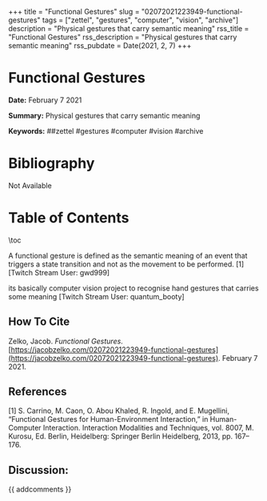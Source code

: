 +++
title = "Functional Gestures"
slug = "02072021223949-functional-gestures"
tags = ["zettel", "gestures", "computer", "vision", "archive"]
description = "Physical gestures that carry semantic meaning"
rss_title = "Functional Gestures"
rss_description = "Physical gestures that carry semantic meaning"
rss_pubdate = Date(2021, 2, 7)
+++



Functional Gestures
=========

**Date:** February 7 2021

**Summary:** Physical gestures that carry semantic meaning

**Keywords:** ##zettel #gestures #computer #vision #archive

Bibliography
==========

Not Available

Table of Contents
=========

\toc

A functional gesture is defined as the semantic meaning of an event that triggers a state transition and not as the movement to be performed.  [1] [Twitch Stream User: gwd999]

its basically computer vision project to recognise hand gestures that carries some meaning [Twitch Stream User: quantum_booty]
## How To Cite

 Zelko, Jacob. _Functional Gestures_. [https://jacobzelko.com/02072021223949-functional-gestures](https://jacobzelko.com/02072021223949-functional-gestures). February 7 2021.
## References

[1] S. Carrino, M. Caon, O. Abou Khaled, R. Ingold, and E. Mugellini, “Functional Gestures for Human-Environment Interaction,” in Human-Computer Interaction. Interaction Modalities and Techniques, vol. 8007, M. Kurosu, Ed. Berlin, Heidelberg: Springer Berlin Heidelberg, 2013, pp. 167–176.
## Discussion: 

{{ addcomments }}
